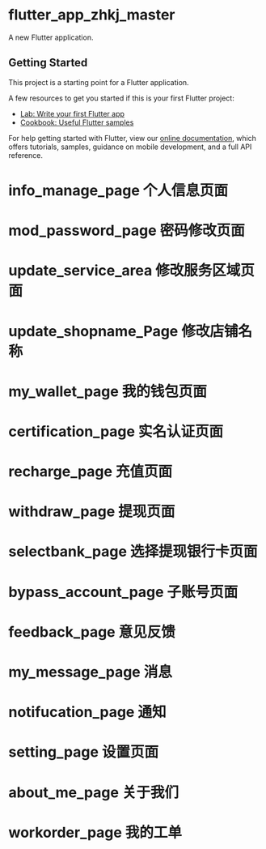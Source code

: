 # flutter_app_zhkj_master

A new Flutter application.

## Getting Started

This project is a starting point for a Flutter application.

A few resources to get you started if this is your first Flutter project:

- [Lab: Write your first Flutter app](https://flutter.dev/docs/get-started/codelab)
- [Cookbook: Useful Flutter samples](https://flutter.dev/docs/cookbook)

For help getting started with Flutter, view our
[online documentation](https://flutter.dev/docs), which offers tutorials,
samples, guidance on mobile development, and a full API reference.

# info_manage_page   个人信息页面
# mod_password_page  密码修改页面
# update_service_area 修改服务区域页面
# update_shopname_Page 修改店铺名称
# my_wallet_page 我的钱包页面
# certification_page 实名认证页面
# recharge_page 充值页面
# withdraw_page 提现页面
# selectbank_page 选择提现银行卡页面
# bypass_account_page 子账号页面
# feedback_page 意见反馈
# my_message_page 消息
# notifucation_page 通知
# setting_page 设置页面
# about_me_page 关于我们

# workorder_page 我的工单
